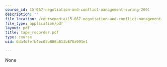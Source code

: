 ```yaml
---
course_id: 15-667-negotiation-and-conflict-management-spring-2001
description: ''
file_location: /coursemedia/15-667-negotiation-and-conflict-management-spring-2001/0da4dfefb4ec05b886a813b870a991e1_tape_recorder.pdf
file_type: application/pdf
layout: pdf
title: tape_recorder.pdf
type: course
uid: 0da4dfefb4ec05b886a813b870a991e1

---
```

None